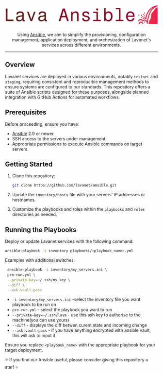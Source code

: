 <h1 align="center">
  <br>
   <img src="./docs/logo/lava-ansible-logo-transparent.png" alt="Logo Lava Ansible" />
  <br>
</h1>

<p align="center">
Using <a href="https://github.com/ansible/ansible">Ansible</a>, we aim to simplify the provisioning, configuration management, application deployment, and orchestration of Lavanet's services across different environments.
</p>

---

## Overview

Lavanet services are deployed in various environments, notably `testnet` and `staging`, requiring consistent and reproducible management methods to ensure systems are configured to our standards. This repository offers a suite of Ansible scripts designed for these purposes, alongside planned integration with GitHub Actions for automated workflows.

## Prerequisites

Before proceeding, ensure you have:

- [Ansible](https://docs.ansible.com/ansible/latest/installation_guide/intro_installation.html) 2.9 or newer.
- SSH access to the servers under management.
- Appropriate permissions to execute Ansible commands on target servers.

## Getting Started

1. Clone this repository:

   ```bash
   git clone https://github.com/lavanet/ansible.git
   ```

2. Update the `inventory/hosts` file with your servers' IP addresses or hostnames.
3. Customize the playbooks and roles within the `playbooks` and `roles` directories as needed.

## Running the Playbooks

Deploy or update Lavanet services with the following command:

```bash
ansible-playbook -i inventory playbooks/<playbook_name>.yml
```

Examples with additional switches:

```bash
 ansible-playbook -i inventory/my_servers.ini \
 pre-run.yml \
 --private-key=~/.ssh/my_key \
 --diff \
 --ask-vault-pass
```

* `-i inventory/my_servers.ini`  -select the inventory file you want playbook to be run on
* `pre-run.yml` - select the playbook you want to run
* `--private-key=~/.ssh/lava` - use this ssh key to authorise to the machine(you can use yours)
* `--diff` - displays the diff betwen curent state and incoming change
* `--ask-vault-pass` - if you have anything encrypted with ansible vault, this will ask to input it

Ensure you replace `<playbook_name>` with the appropriate playbook for your target deployment.

⭐️ If you find our Ansible useful, please consider giving this repository a star! ⭐️
